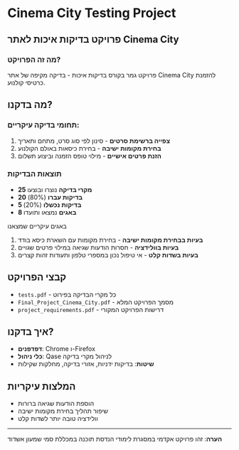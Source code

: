 # Cinema City Testing Project

## פרויקט בדיקות איכות לאתר Cinema City 

### מה זה הפרויקט?
פרויקט גמר בקורס בדיקות איכות - בדיקה מקיפה של אתר Cinema City להזמנת כרטיסי קולנוע.


## מה בדקנו? 

### תחומי בדיקה עיקריים:
1. **צפייה ברשימת סרטים** - סינון לפי סוג סרט, מתחם ותאריך
2. **בחירת מקומות ישיבה** - בחירת כיסאות באולם הקולנוע  
3. **הזנת פרטים אישיים** - מילוי טופס הזמנה וביצוע תשלום

### תוצאות הבדיקות 
-  **25 מקרי בדיקה** נוצרו ובוצעו
-  **20 בדיקות עברו** (80%)
-  **5 בדיקות נכשלו** (20%)
-  **8 באגים** נמצאו ותועדו

 באגים עיקריים שמצאנו 
1. **בעיות בבחירת מקומות ישיבה** - בחירת מקומות עם השארת כיסא בודד
2. **בעיות בוולידציה** - חסרות הודעות שגיאה במילוי פרטים שגויים
3. **בעיות בשדות קלט** - אי טיפול נכון במספרי טלפון ותעודות זהות קצרים

## קבצי הפרויקט 
- `tests.pdf` - כל מקרי הבדיקה בפירוט
- `Final_Project_Cinema_City.pdf` - מסמך הפרויקט המלא
- `project_requirements.pdf` - דרישות הפרויקט המקורי
## איך בדקנו? 
- **דפדפנים**: Chrome ו-Firefox
- **כלי ניהול**: Qase לניהול מקרי בדיקה
- **שיטות**: בדיקות ידניות, אזורי בדיקה, מחלקות שקילות

## המלצות עיקריות
- הוספת הודעות שגיאה ברורות
- שיפור תהליך בחירת מקומות ישיבה
- וולידציה טובה יותר לשדות קלט

---

**הערה**: זהו פרויקט אקדמי במסגרת לימודי הנדסת תוכנה במכללת סמי שמעון אשדוד
